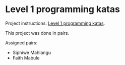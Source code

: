 # Level 1 programming katas

Project instructions: [Level 1 programming katas](https://umuzi-org.github.io/tech-department/projects/basic-flow-control-katas/).

This project was done in pairs.

Assigned pairs:
* Siphiwe Mahlangu
* Faith Mabule
